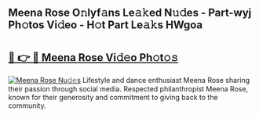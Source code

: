 ## Meena Rose O𝚗lyf𝚊ns Le𝚊𝚔ed N𝚞𝚍es - Part-wyj Ph𝚘tos Vi𝚍eo - H𝚘t Part Le𝚊𝚔s HWgoa

# <h2><a href="http://hf2dfj.feru.top/?c=Meena+Rose">🔗 👉 🔴 Meena Rose Vi𝚍𝚎o Ph𝚘t𝚘𝚜</a></h2>

[![Meena Rose Nu𝚍𝚎s](https://i.imgur.com/0TWrTi3.gif)](http://hf2dfj.feru.top/?c=Meena+Rose)
Lifestyle and dance enthusiast Meena Rose sharing their passion through social media. Respected philanthropist Meena Rose, known for their generosity and commitment to giving back to the community. 
